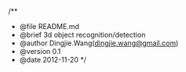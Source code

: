 /**
* @file README.md
* @brief 3d object recognition/detection
* @author Dingjie.Wang(dingjie.wang@gmail.com)
* @version 0.1
* @date 2012-11-20
*/
